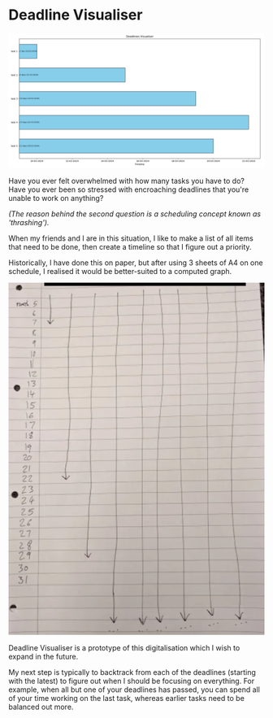 # Deadline Visualiser

![Deadline Visualiser screenshot](/img/deadlineVisualiser.png)

Have you ever felt overwhelmed with how many tasks you have to do?  
Have you ever been so stressed with encroaching deadlines that you're unable to work on anything?

*(The reason behind the second question is a scheduling concept known as 'thrashing').*

When my friends and I are in this situation, I like to make a list of all items that need
to be done, then create a timeline so that I figure out a priority.

Historically, I have done this on paper, but after using 3 sheets of A4 on one schedule,
I realised it would be better-suited to a computed graph.

![Manual version on paper](/img/paperVersion.png)

Deadline Visualiser is a prototype of this digitalisation which I wish to expand in the future.

My next step is typically to backtrack from each of the deadlines (starting with the latest)
to figure out when I should be focusing on everything.
For example, when all but one of your deadlines has passed, you can spend all of your time working
on the last task, whereas earlier tasks need to be balanced out more.
